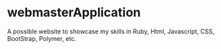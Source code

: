 # webmasterApplication
A possible website to showcase my skills in Ruby, Html, Javascript, CSS, BootStrap, Polymer, etc. 
